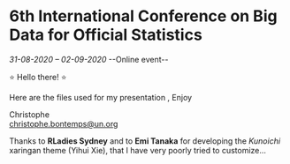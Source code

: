 # 6th International Conference on Big Data for Official Statistics
*31-08-2020  – 02-09-2020*  --Online event--

:star: Hello there! :star:

Here are the files used for my presentation , 
Enjoy

Christophe  
[christophe.bontemps@un.org](mailto:christophe.bontemps@un.org)


Thanks to   **RLadies Sydney** and to  **Emi Tanaka** for developing the *Kunoichi* xaringan theme (Yihui Xie), that I have very poorly tried to customize...
